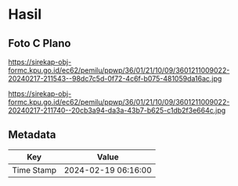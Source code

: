 # Hasil

## Foto C Plano

https://sirekap-obj-formc.kpu.go.id/ec62/pemilu/ppwp/36/01/21/10/09/3601211009022-20240217-211543--98dc7c5d-0f72-4c6f-b075-481059da16ac.jpg

https://sirekap-obj-formc.kpu.go.id/ec62/pemilu/ppwp/36/01/21/10/09/3601211009022-20240217-211740--20cb3a94-da3a-43b7-b625-c1db2f3e664c.jpg


## Metadata

| Key        | Value               |
| ---------- | ------------------- |
| Time Stamp | 2024-02-19 06:16:00 |



